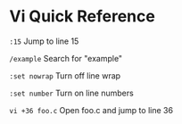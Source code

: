 # Vi Quick Reference


`:15` Jump to line 15

`/example` Search for "example"

`:set nowrap` Turn off line wrap

`:set number` Turn on line numbers

`vi +36 foo.c` Open foo.c and jump to line 36